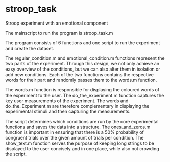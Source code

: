 # stroop_task
Stroop experiment with an emotional component

The mainscript to run the program is stroop_task.m

The program consists of 6 functions and one script to run the experiment and create the dataset.

The regular_condition.m and emotional_condition.m functions represent the two parts of the experiment. Through this design, we not only achieve an easy overview of the conditions, but we can also alter them in isolation or add new conditions. Each of the two functions contains the respective words for their part and randomly passes them to the words.m function. 

The words.m function is responsible for displaying the coloured words of the experiment to the user. The do_the_experiment.m function captures the key user measurements of the experiment. The words and do_the_Experiment.m are therefore complementary in displaying the experimental stimuli and then capturing the measurements.

The script determines which conditions are run by the core experimental functions and saves the data into a structure. The ones_and_zeros.m function is important in ensuring that there is a 50% probability of congruent trials over the given amount of trials per condition. The show_text.m function serves the purpose of keeping long strings to be displayed to the user concisely and in one place, while also not crowding the script.
